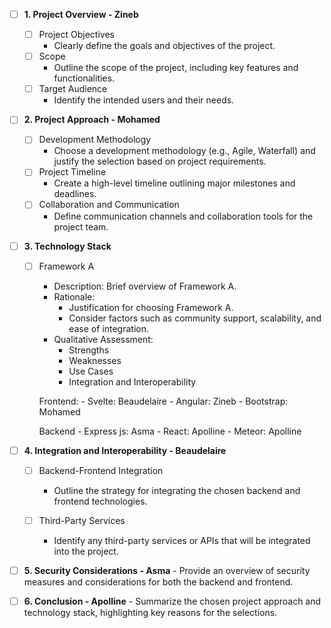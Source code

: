 - [ ] **1. Project Overview - Zineb**

    - [ ] Project Objectives
		- Clearly define the goals and objectives of the project.
    - [ ] Scope
		- Outline the scope of the project, including key features and functionalities.
    - [ ] Target Audience
		- Identify the intended users and their needs.

- [ ] **2. Project Approach - Mohamed**
    - [ ] Development Methodology
		- Choose a development methodology (e.g., Agile, Waterfall) and justify the selection based on project requirements.
    - [ ] Project Timeline
		- Create a high-level timeline outlining major milestones and deadlines.
    - [ ] Collaboration and Communication
		- Define communication channels and collaboration tools for the project team.

- [ ] **3. Technology Stack**

	- [ ] Framework A
		- Description: Brief overview of Framework A.
		- Rationale:
			- Justification for choosing Framework A.
			- Consider factors such as community support, scalability, and ease of integration.
		- Qualitative Assessment:
			- Strengths
			- Weaknesses
			- Use Cases
			- Integration and Interoperability

		Frontend:
 			- Svelte: Beaudelaire
 			- Angular: Zineb
 			- Bootstrap: Mohamed

 		Backend
 			- Express js: Asma
 			- React: Apolline
 			- Meteor: Apolline

- [ ] **4. Integration and Interoperability - Beaudelaire**

    - [ ] Backend-Frontend Integration 
		- Outline the strategy for integrating the chosen backend and frontend technologies.

    - [ ] Third-Party Services  
		- Identify any third-party services or APIs that will be integrated into the project.

- [ ] **5. Security Considerations - Asma**
		- Provide an overview of security measures and considerations for both the backend and frontend.

- [ ] **6. Conclusion - Apolline**
		- Summarize the chosen project approach and technology stack, highlighting key reasons for the selections.

